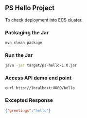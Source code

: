 ## PS Hello Project

To check deployment into ECS cluster.

### Packaging the Jar
```bash
mvn clean package
```

### Run the Jar
```bash
java -jar target/ps-hello-1.0.jar
```

### Access API demo end point
```
curl http://localhost:8080/hello
```

### Excepted Response
```json
{"greetings":"hello"}
```